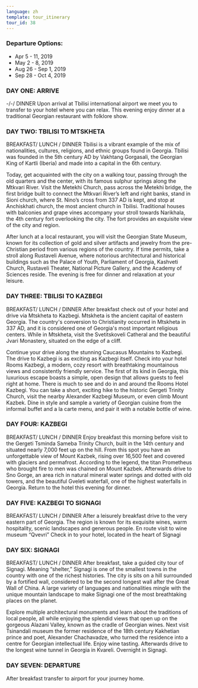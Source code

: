 ```yaml
---
language: zh
template: tour_itinerary
tour_id: 38
---
```

### Departure Options:

*   Apr 5 - 11, 2019
*   May 2 - 8, 2019
*   Aug 26 - Sep 1, 2019
*   Sep 28 - Oct 4, 2019

### DAY ONE: ARRIVE 


\-/-/ DINNER
Upon arrival at Tbilisi international airport we meet you to transfer to your hotel
where you can relax. This evening enjoy dinner at a traditional Georgian restaurant
with folklore show.

### DAY TWO: TBILISI TO MTSKHETA


BREAKFAST/ LUNCH / DINNER
Tbilisi is a vibrant example of the mix of nationalities, cultures, religions, and
ethnic groups found in Georgia. Tbilisi was founded in the 5th century AD by Vakhtang
Gorgasali, the Georgian King of Kartli (Iberia) and made into a capital in the 6th
century.

Today, get acquainted with the city on a walking tour, passing through the old quarters
and the center, with its famous sulphur springs along the Mtkvari River. Visit the
Metekhi Church, pass across the Metekhi bridge, the first bridge built to connect
the Mtkvari River’s left and right banks, stand in Sioni church, where St. Nino’s
cross from 337 AD is kept, and stop at Anchiskhati church, the most ancient church
in Tbilisi. Traditional houses with balconies and grape vines accompany your stroll
towards Narikhala, the 4th century fort overlooking the city. The fort provides
an exquisite view of the city and region.

After lunch at a local restaurant, you will visit the Georgian State Museum, known
for its collection of gold and silver artifacts and jewelry from the pre-Christian
period from various regions of the country. If time permits, take a stroll along
Rustaveli Avenue, where notorious architectural and historical buildings such as
the Palace of Youth, Parliament of Georgia, Kashveti Church, Rustaveli Theater,
National Picture Gallery, and the Academy of Sciences reside. The evening is free
for dinner and relaxation at your leisure.

### DAY THREE: TBILISI TO KAZBEGI


BREAKFAST/ LUNCH / DINNER
After breakfast check out of your hotel and drive via Mtskheta to Kazbegi. Mtskheta
is the ancient capital of eastern Georgia. The country's conversion to Christianity
occurred in Mtskheta in 337 AD, and it is considered one of Georgia's most important
religious centers. While in Mtskheta, visit the Svetitskoveli Catheral and the beautiful
Jvari Monastery, situated on the edge of a cliff.

Continue your drive along the stunning Caucasus Mountains to Kazbegi. The drive to
Kazbegi is as exciting as Kazbegi itself. Check into your hotel Rooms Kazbegi, a
modern, cozy resort with breathtaking mountainous views and consistently friendly
service. The first of its kind in Georgia, this luxurious escape boasts a simple,
open design that allows guests to feel right at home. There is much to see and do
in and around the Rooms Hotel Kazbegi. You can take a short, exciting hike to the
historic Gergeti Trinity Church, visit the nearby Alexander Kazbegi Museum, or even
climb Mount Kazbek. Dine in style and sample a variety of Georgian cuisine from
the informal buffet and a la carte menu, and pair it with a notable bottle of wine.

### DAY FOUR: KAZBEGI


BREAKFAST/ LUNCH / DINNER
Enjoy breakfast this morning before visit to the Gergeti Tsminda Sameba Trinity Church,
built in the 14th century and situated nearly 7,000 feet up on the hill. From this
spot you have an unforgettable view of Mount Kazbek, rising over 16,500 feet and
covered with glaciers and permafrost. According to the legend, the titan Prometheus
who brought fire to men was chained on Mount Kazbek. Afterwards drive to Sno Gorge,
an area rich in natural mineral water springs and dotted with old towers, and the
beautiful Gveleti waterfall, one of the highest waterfalls in Georgia. Return to
the hotel this evening for dinner.

### DAY FIVE: KAZBEGI TO SIGNAGI


BREAKFAST/ LUNCH / DINNER
After a leisurely breakfast drive to the very eastern part of Georgia. The region
is known for its exquisite wines, warm hospitality, scenic landscapes and generous
people. En route visit to wine museum “Qvevri” Check in to your hotel, located in
the heart of Signagi

### DAY SIX: SIGNAGI


BREAKFAST/ LUNCH / DINNER
After breakfast, take a guided city tour of Signagi. Meaning “shelter,” Signagi is
one of the smallest towns in the country with one of the richest histories. The
city is sits on a hill surrounded by a fortified wall, considered to be the second
longest wall after the Great Wall of China. A large variety of languages and nationalities
mingle with the unique mountain landscape to make Signagi one of the most breathtaking
places on the planet.

Explore multiple architectural monuments and learn about the traditions of local
people, all while enjoying the splendid views that open up on the gorgeous Alazani
Valley, known as the cradle of Georgian wines. Next visit Tsinandali museum the
former residence of the 18th century Kakhetian prince and poet, Alexander Chachavadze,
who turned the residence into a centre for Georgian intellectual life. Enjoy wine
tasting. Afterwards drive to the longest wine tunnel in Georgia in Kvareli. Overnight
in Signagi.

### DAY SEVEN: DEPARTURE


After breakfast transfer to airport for your journey home.